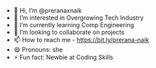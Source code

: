 - 👋 Hi, I’m @preranaxnaik
- 👀 I’m interested in Overgrowing Tech Industry
- 🌱 I’m currently learning Comp Engineering
- 💞️ I’m looking to collaborate on projects
- 📫 How to reach me - https://bit.ly/prerana-naik
- 😄 Pronouns: she
- ⚡ Fun fact: Newbie at Coding Skills

<!---
preranaxnaik/preranaxnaik is a ✨ special ✨ repository because its `README.md` (this file) appears on your GitHub profile.
You can click the Preview link to take a look at your changes.
--->
